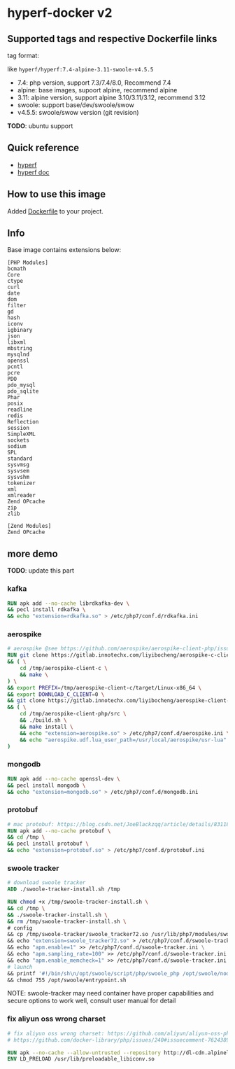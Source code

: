 # hyperf-docker v2

## Supported tags and respective Dockerfile links

tag format:

like `hyperf/hyperf:7.4-alpine-3.11-swoole-v4.5.5`

- 7.4: php version, support 7.3/7.4/8.0, Recommend 7.4
- alpine: base images, supoort alpine, recommend alpine
- 3.11: alpine version, support alpine 3.10/3.11/3.12, recommend 3.12
- swoole: support base/dev/swoole/swow
- v4.5.5: swoole/swow version (git revision)

**TODO**: ubuntu support

## Quick reference

- [hyperf](https://github.com/hyperf)
- [hyperf doc](https://doc.hyperf.io)

## How to use this image

Added [Dockerfile](https://github.com/hyperf/hyperf-docker/blob/v2/Dockerfile) to your project.

## Info

Base image contains extensions below:

```plain
[PHP Modules]
bcmath
Core
ctype
curl
date
dom
filter
gd
hash
iconv
igbinary
json
libxml
mbstring
mysqlnd
openssl
pcntl
pcre
PDO
pdo_mysql
pdo_sqlite
Phar
posix
readline
redis
Reflection
session
SimpleXML
sockets
sodium
SPL
standard
sysvmsg
sysvsem
sysvshm
tokenizer
xml
xmlreader
Zend OPcache
zip
zlib

[Zend Modules]
Zend OPcache
```

## more demo

**TODO**: update this part

### kafka

```dockerfile
RUN apk add --no-cache librdkafka-dev \
&& pecl install rdkafka \
&& echo "extension=rdkafka.so" > /etc/php7/conf.d/rdkafka.ini
```

### aerospike

```dockerfile
# aerospike @see https://github.com/aerospike/aerospike-client-php/issues/24
RUN git clone https://gitlab.innotechx.com/liyibocheng/aerospike-c-client.git /tmp/aerospike-client-c \
&& ( \
    cd /tmp/aerospike-client-c \
    && make \
) \
&& export PREFIX=/tmp/aerospike-client-c/target/Linux-x86_64 \
&& export DOWNLOAD_C_CLIENT=0 \
&& git clone https://gitlab.innotechx.com/liyibocheng/aerospike-client-php.git /tmp/aerospike-client-php \
&& ( \
    cd /tmp/aerospike-client-php/src \
    && ./build.sh \
    && make install \
    && echo "extension=aerospike.so" > /etc/php7/conf.d/aerospike.ini \
    && echo "aerospike.udf.lua_user_path=/usr/local/aerospike/usr-lua" >> /etc/php7/conf.d/aerospike.ini \
)
```

### mongodb

```dockerfile
RUN apk add --no-cache openssl-dev \
&& pecl install mongodb \
&& echo "extension=mongodb.so" > /etc/php7/conf.d/mongodb.ini
```

### protobuf

```dockerfile
# mac protobuf: https://blog.csdn.net/JoeBlackzqq/article/details/83118248
RUN apk add --no-cache protobuf \
&& cd /tmp \
&& pecl install protobuf \
&& echo "extension=protobuf.so" > /etc/php7/conf.d/protobuf.ini
```

### swoole tracker

```dockerfile
# download swoole tracker
ADD ./swoole-tracker-install.sh /tmp

RUN chmod +x /tmp/swoole-tracker-install.sh \
&& cd /tmp \
&& ./swoole-tracker-install.sh \
&& rm /tmp/swoole-tracker-install.sh \
# config
&& cp /tmp/swoole-tracker/swoole_tracker72.so /usr/lib/php7/modules/swoole_tracker72.so \
&& echo "extension=swoole_tracker72.so" > /etc/php7/conf.d/swoole-tracker.ini \
&& echo "apm.enable=1" >> /etc/php7/conf.d/swoole-tracker.ini \
&& echo "apm.sampling_rate=100" >> /etc/php7/conf.d/swoole-tracker.ini \
&& echo "apm.enable_memcheck=1" >> /etc/php7/conf.d/swoole-tracker.ini \
# launch
&& printf '#!/bin/sh\n/opt/swoole/script/php/swoole_php /opt/swoole/node-agent/src/node.php' > /opt/swoole/entrypoint.sh \
&& chmod 755 /opt/swoole/entrypoint.sh
```

NOTE: swoole-tracker may need container have proper capabilities and secure options to work well, consult user manual for detail

### fix aliyun oss wrong charset

```dockerfile
# fix aliyun oss wrong charset: https://github.com/aliyun/aliyun-oss-php-sdk/issues/101
# https://github.com/docker-library/php/issues/240#issuecomment-762438977

RUN apk --no-cache --allow-untrusted --repository http://dl-cdn.alpinelinux.org/alpine/edge/community/ add gnu-libiconv=1.15-r2
ENV LD_PRELOAD /usr/lib/preloadable_libiconv.so
```
